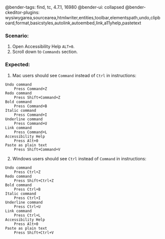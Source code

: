 @bender-tags: find, tc, 4.7.1, 16980
@bender-ui: collapsed
@bender-ckeditor-plugins: wysiwygarea,sourcearea,htmlwriter,entities,toolbar,elementspath,undo,clipboard,format,basicstyles,autolink,autoembed,link,a11yhelp,pastetext

### Scenario:

1. Open Accessibility Help `ALT+0`.
2. Scroll down to `Commands` section.

### Expected:
1. Mac users should see `Command` instead of `Ctrl` in instructions:

```
Undo command
    Press Command+Z
Redo command
    Press Shift+Command+Z
Bold command
    Press Command+B
Italic command
    Press Command+I
Underline command
    Press Command+U
Link command
    Press Command+L
Accessibility Help
    Press Alt+0
Paste as plain text
    Press Shift+Command+V
```

2. Windows users should see `Ctrl` instead of `Command` in instructions:

```
Undo command
    Press Ctrl+Z
Redo command
    Press Shift+Ctrl+Z
Bold command
    Press Ctrl+B
Italic command
    Press Ctrl+I
Underline command
    Press Ctrl+U
Link command
    Press Ctrl+L
Accessibility Help
    Press Alt+0
Paste as plain text
    Press Shift+Ctrl+V
```


